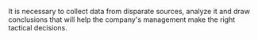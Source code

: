 It is necessary to collect data from disparate sources, analyze it and draw conclusions that will help the company's management make the right tactical decisions.
